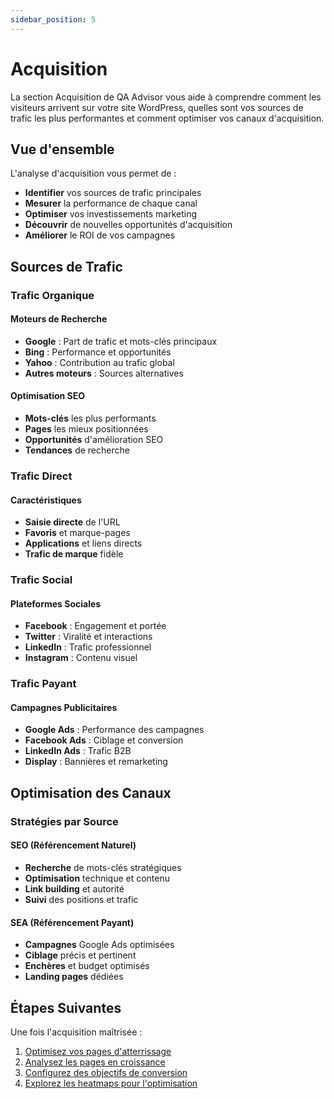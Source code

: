 ```yaml
---
sidebar_position: 5
---
```


# Acquisition

La section Acquisition de QA Advisor vous aide à comprendre comment les visiteurs arrivent sur votre site WordPress, quelles sont vos sources de trafic les plus performantes et comment optimiser vos canaux d'acquisition.

## Vue d'ensemble

L'analyse d'acquisition vous permet de :

- **Identifier** vos sources de trafic principales
- **Mesurer** la performance de chaque canal
- **Optimiser** vos investissements marketing
- **Découvrir** de nouvelles opportunités d'acquisition
- **Améliorer** le ROI de vos campagnes

## Sources de Trafic

### Trafic Organique

#### Moteurs de Recherche
- **Google** : Part de trafic et mots-clés principaux
- **Bing** : Performance et opportunités
- **Yahoo** : Contribution au trafic global
- **Autres moteurs** : Sources alternatives

#### Optimisation SEO
- **Mots-clés** les plus performants
- **Pages** les mieux positionnées
- **Opportunités** d'amélioration SEO
- **Tendances** de recherche

### Trafic Direct

#### Caractéristiques
- **Saisie directe** de l'URL
- **Favoris** et marque-pages
- **Applications** et liens directs
- **Trafic de marque** fidèle

### Trafic Social

#### Plateformes Sociales
- **Facebook** : Engagement et portée
- **Twitter** : Viralité et interactions
- **LinkedIn** : Trafic professionnel
- **Instagram** : Contenu visuel

### Trafic Payant

#### Campagnes Publicitaires
- **Google Ads** : Performance des campagnes
- **Facebook Ads** : Ciblage et conversion
- **LinkedIn Ads** : Trafic B2B
- **Display** : Bannières et remarketing

## Optimisation des Canaux

### Stratégies par Source

#### SEO (Référencement Naturel)
- **Recherche** de mots-clés stratégiques
- **Optimisation** technique et contenu
- **Link building** et autorité
- **Suivi** des positions et trafic

#### SEA (Référencement Payant)
- **Campagnes** Google Ads optimisées
- **Ciblage** précis et pertinent
- **Enchères** et budget optimisés
- **Landing pages** dédiées

## Étapes Suivantes

Une fois l'acquisition maîtrisée :

1. [Optimisez vos pages d'atterrissage](/docs/user-manual/screens-and-operations/landing-pages)
2. [Analysez les pages en croissance](/docs/user-manual/screens-and-operations/top-growing)
3. [Configurez des objectifs de conversion](/docs/user-manual/screens-and-operations/goals)
4. [Explorez les heatmaps pour l'optimisation](/docs/user-manual/screens-and-operations/heatmaps)
